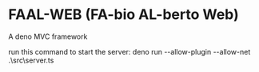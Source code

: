 # FAAL-WEB (FA-bio AL-berto Web)
A deno MVC framework

run this command to start the server:
deno run --allow-plugin --allow-net .\src\server.ts